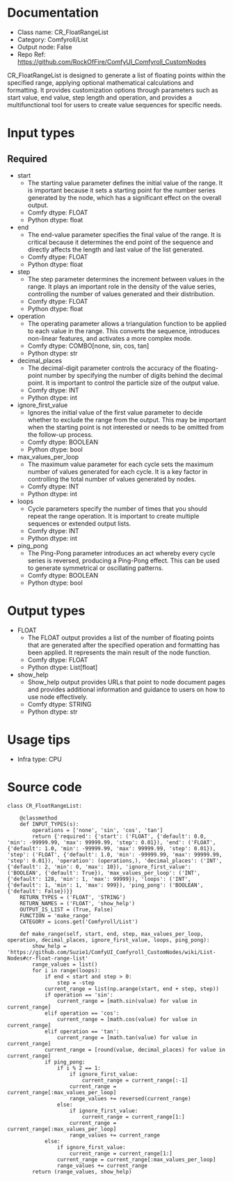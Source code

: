 # Documentation
- Class name: CR_FloatRangeList
- Category: Comfyroll/List
- Output node: False
- Repo Ref: https://github.com/RockOfFire/ComfyUI_Comfyroll_CustomNodes

CR_FloatRangeList is designed to generate a list of floating points within the specified range, applying optional mathematical calculations and formatting. It provides customization options through parameters such as start value, end value, step length and operation, and provides a multifunctional tool for users to create value sequences for specific needs.

# Input types
## Required
- start
    - The starting value parameter defines the initial value of the range. It is important because it sets a starting point for the number series generated by the node, which has a significant effect on the overall output.
    - Comfy dtype: FLOAT
    - Python dtype: float
- end
    - The end-value parameter specifies the final value of the range. It is critical because it determines the end point of the sequence and directly affects the length and last value of the list generated.
    - Comfy dtype: FLOAT
    - Python dtype: float
- step
    - The step parameter determines the increment between values in the range. It plays an important role in the density of the value series, controlling the number of values generated and their distribution.
    - Comfy dtype: FLOAT
    - Python dtype: float
- operation
    - The operating parameter allows a triangulation function to be applied to each value in the range. This converts the sequence, introduces non-linear features, and activates a more complex mode.
    - Comfy dtype: COMBO[none, sin, cos, tan]
    - Python dtype: str
- decimal_places
    - The decimal-digit parameter controls the accuracy of the floating-point number by specifying the number of digits behind the decimal point. It is important to control the particle size of the output value.
    - Comfy dtype: INT
    - Python dtype: int
- ignore_first_value
    - Ignores the initial value of the first value parameter to decide whether to exclude the range from the output. This may be important when the starting point is not interested or needs to be omitted from the follow-up process.
    - Comfy dtype: BOOLEAN
    - Python dtype: bool
- max_values_per_loop
    - The maximum value parameter for each cycle sets the maximum number of values generated for each cycle. It is a key factor in controlling the total number of values generated by nodes.
    - Comfy dtype: INT
    - Python dtype: int
- loops
    - Cycle parameters specify the number of times that you should repeat the range operation. It is important to create multiple sequences or extended output lists.
    - Comfy dtype: INT
    - Python dtype: int
- ping_pong
    - The Ping-Pong parameter introduces an act whereby every cycle series is reversed, producing a Ping-Pong effect. This can be used to generate symmetrical or oscillating patterns.
    - Comfy dtype: BOOLEAN
    - Python dtype: bool

# Output types
- FLOAT
    - The FLOAT output provides a list of the number of floating points that are generated after the specified operation and formatting has been applied. It represents the main result of the node function.
    - Comfy dtype: FLOAT
    - Python dtype: List[float]
- show_help
    - Show_help output provides URLs that point to node document pages and provides additional information and guidance to users on how to use node effectively.
    - Comfy dtype: STRING
    - Python dtype: str

# Usage tips
- Infra type: CPU

# Source code
```
class CR_FloatRangeList:

    @classmethod
    def INPUT_TYPES(s):
        operations = ['none', 'sin', 'cos', 'tan']
        return {'required': {'start': ('FLOAT', {'default': 0.0, 'min': -99999.99, 'max': 99999.99, 'step': 0.01}), 'end': ('FLOAT', {'default': 1.0, 'min': -99999.99, 'max': 99999.99, 'step': 0.01}), 'step': ('FLOAT', {'default': 1.0, 'min': -99999.99, 'max': 99999.99, 'step': 0.01}), 'operation': (operations,), 'decimal_places': ('INT', {'default': 2, 'min': 0, 'max': 10}), 'ignore_first_value': ('BOOLEAN', {'default': True}), 'max_values_per_loop': ('INT', {'default': 128, 'min': 1, 'max': 99999}), 'loops': ('INT', {'default': 1, 'min': 1, 'max': 999}), 'ping_pong': ('BOOLEAN', {'default': False})}}
    RETURN_TYPES = ('FLOAT', 'STRING')
    RETURN_NAMES = ('FLOAT', 'show_help')
    OUTPUT_IS_LIST = (True, False)
    FUNCTION = 'make_range'
    CATEGORY = icons.get('Comfyroll/List')

    def make_range(self, start, end, step, max_values_per_loop, operation, decimal_places, ignore_first_value, loops, ping_pong):
        show_help = 'https://github.com/Suzie1/ComfyUI_Comfyroll_CustomNodes/wiki/List-Nodes#cr-float-range-list'
        range_values = list()
        for i in range(loops):
            if end < start and step > 0:
                step = -step
            current_range = list(np.arange(start, end + step, step))
            if operation == 'sin':
                current_range = [math.sin(value) for value in current_range]
            elif operation == 'cos':
                current_range = [math.cos(value) for value in current_range]
            elif operation == 'tan':
                current_range = [math.tan(value) for value in current_range]
            current_range = [round(value, decimal_places) for value in current_range]
            if ping_pong:
                if i % 2 == 1:
                    if ignore_first_value:
                        current_range = current_range[:-1]
                    current_range = current_range[:max_values_per_loop]
                    range_values += reversed(current_range)
                else:
                    if ignore_first_value:
                        current_range = current_range[1:]
                    current_range = current_range[:max_values_per_loop]
                    range_values += current_range
            else:
                if ignore_first_value:
                    current_range = current_range[1:]
                current_range = current_range[:max_values_per_loop]
                range_values += current_range
        return (range_values, show_help)
```